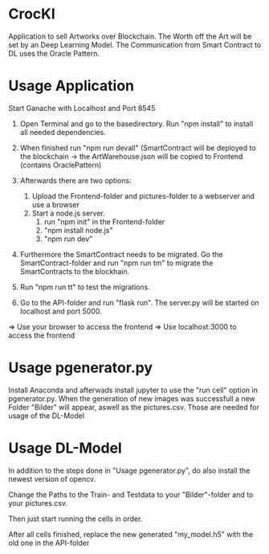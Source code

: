 # CrocKI
Application to sell Artworks over Blockchain. The Worth off the Art will be set by an Deep Learning Model. 
The Communication from Smart Contract to DL uses the Oracle Pattern. 

# Usage Application
Start Ganache with Localhost and Port 8545

1. Open Terminal and go to the basedirectory. Run "npm install" to      install all needed dependencies. 
2. When finished run "npm run devall" (SmartContract will be            deployed to the blockchain -> the ArtWarehouse.json will be          copied to Frontend (contains OraclePattern)
3.  Afterwards there are two options:
    1. Upload the Frontend-folder and pictures-folder to a webserver and use a browser
    2. Start a node.js server.
        1. run "npm init" in the Frontend-folder
        2. "npm install node.js"
        3. "npm run dev"

4.  Furthermore the SmartContract needs to be migrated. Go the           SmartContract-folder and run "npm run tm" to migrate the             SmartContracts to the blockhain.

5.  Run "npm run tt" to test the migrations.

6.  Go to the API-folder and run "flask run". The server.py will be      started on localhost and port 5000.

=> Use your browser to access the frontend
=> Use localhost:3000 to access the frontend

# Usage pgenerator.py
Install Anaconda and afterwads install jupyter to use the "run cell" option in pgenerator.py. When the generation of new images was successfull a new Folder "Bilder" will appear, aswell as the pictures.csv. Those are needed for usage of the DL-Model

# Usage DL-Model
In addition to the steps done in "Usage pgenerator.py", do also install the newest version of opencv.

Change the Paths to the Train- and Testdata to your "Bilder"-folder and to your pictures.csv.

Then just start running the cells in order.

After all cells finished, replace the new generated "my_model.h5" with the old one in the API-folder